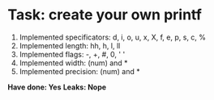 # Task: create your own printf

1. Implemented specificators: d, i, o, u, x, X, f, e, p, s, c, %
2. Implemented length: hh, h, l, ll
3. Implemented flags: -, +, #, 0, ' '
4. Implemented width: (num) and *
5. Implemented precision: (num) and *

**Have done: Yes**
**Leaks: Nope**
